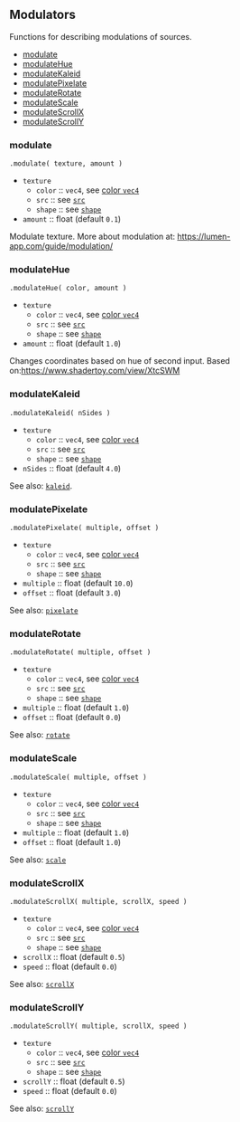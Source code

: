## Modulators

Functions for describing modulations of sources. 

- [modulate](#modulate)
- [modulateHue](#modulateHue)
- [modulateKaleid](#modulateKaleid)
- [modulatePixelate](#modulatePixelate)
- [modulateRotate](#modulateRotate)
- [modulateScale](#modulateScale)
- [modulateScrollX](#modulateScrollX)
- [modulateScrollY](#modulateScrollY)

### modulate

`.modulate( texture, amount )`

* `texture`
  * `color` :: `vec4`, see [color `vec4`](#color-vec4)
  * `src` :: see [`src`](#src)
  * `shape` :: see [`shape`](#shape)
* `amount` :: float (default `0.1`)

Modulate texture. 
More about modulation at: https://lumen-app.com/guide/modulation/

### modulateHue

`.modulateHue( color, amount )`

* `texture`
  * `color` :: `vec4`, see [color `vec4`](#color-vec4)
  * `src` :: see [`src`](#src)
  * `shape` :: see [`shape`](#shape)
* `amount` :: float (default `1.0`)

Changes coordinates based on hue of second input. 
Based on:https://www.shadertoy.com/view/XtcSWM

### modulateKaleid

`.modulateKaleid( nSides )`

* `texture`
  * `color` :: `vec4`, see [color `vec4`](#color-vec4)
  * `src` :: see [`src`](#src)
  * `shape` :: see [`shape`](#shape)
* `nSides` :: float (default `4.0`)

See also: [`kaleid`](#kaleid).

### modulatePixelate

`.modulatePixelate( multiple, offset )`

* `texture`
  * `color` :: `vec4`, see [color `vec4`](#color-vec4)
  * `src` :: see [`src`](#src)
  * `shape` :: see [`shape`](#shape)
* `multiple` :: float (default `10.0`)
* `offset` :: float (default `3.0`)

See also: [`pixelate`](#pixelate)

### modulateRotate

`.modulateRotate( multiple, offset )`

* `texture`
  * `color` :: `vec4`, see [color `vec4`](#color-vec4)
  * `src` :: see [`src`](#src)
  * `shape` :: see [`shape`](#shape)
* `multiple` :: float (default `1.0`)
* `offset` :: float (default `0.0`)

See also: [`rotate`](#rotate)

### modulateScale

`.modulateScale( multiple, offset )`

* `texture`
  * `color` :: `vec4`, see [color `vec4`](#color-vec4)
  * `src` :: see [`src`](#src)
  * `shape` :: see [`shape`](#shape)
* `multiple` :: float (default `1.0`)
* `offset` :: float (default `1.0`)

See also: [`scale`](#scale)

### modulateScrollX

`.modulateScrollX( multiple, scrollX, speed )`

* `texture`
  * `color` :: `vec4`, see [color `vec4`](#color-vec4)
  * `src` :: see [`src`](#src)
  * `shape` :: see [`shape`](#shape)
* `scrollX` :: float (default `0.5`)
* `speed` :: float (default `0.0`)

See also: [`scrollX`](#scrollx)

### modulateScrollY

`.modulateScrollY( multiple, scrollX, speed )`

* `texture`
  * `color` :: `vec4`, see [color `vec4`](#color-vec4)
  * `src` :: see [`src`](#src)
  * `shape` :: see [`shape`](#shape)
* `scrollY` :: float (default `0.5`)
* `speed` :: float (default `0.0`)

See also: [`scrollY`](#scrollY)
